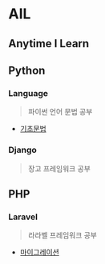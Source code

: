 # AIL
Anytime I Learn
---


## Python

### Language
> 파이썬 언어 문법 공부

- [기초문법](./language_python.md)

### Django
> 장고 프레임워크 공부


## PHP

### Laravel
> 라라벨 프레임워크 공부

- [마이그레이션](./php_laravel_migrations.md)
